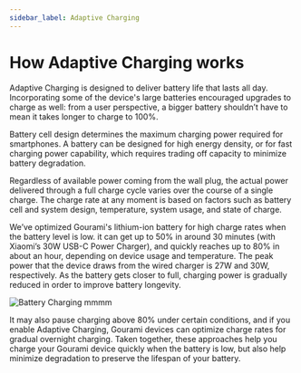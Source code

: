 ```yaml
---
sidebar_label: Adaptive Charging
---
```


# How Adaptive Charging works

Adaptive Charging is designed to deliver battery life that lasts all day. Incorporating some of the device's large batteries encouraged upgrades to charge as well: from a user perspective, a bigger battery shouldn’t have to mean it takes longer to charge to 100%.

Battery cell design determines the maximum charging power required for smartphones. A battery can be designed for high energy density, or for fast charging power capability, which requires trading off capacity to minimize battery degradation.

Regardless of available power coming from the wall plug, the actual power delivered through a full charge cycle varies over the course of a single charge. The charge rate at any moment is based on factors such as battery cell and system design, temperature, system usage, and state of charge.

We’ve optimized Gourami's lithium-ion battery for high charge rates when the battery level is low. it can get up to 50% in around 30 minutes (with Xiaomi’s 30W USB-C Power Charger), and quickly reaches up to 80% in about an hour, depending on device usage and temperature. The peak power that the device draws from the wired charger is 27W and 30W, respectively. As the battery gets closer to full, charging power is gradually reduced in order to improve battery longevity.

![Battery Charging mmmm](https://storage.googleapis.com/support-forums-api/attachment/thread-135906719-3819305603872996858.gif)

It may also pause charging above 80% under certain conditions, and if you enable Adaptive Charging, Gourami devices can optimize charge rates for gradual overnight charging. Taken together, these approaches help you charge your Gourami device quickly when the battery is low, but also help minimize degradation to preserve the lifespan of your battery.

